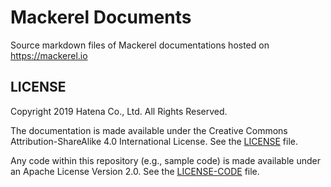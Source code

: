 # Mackerel Documents

Source markdown files of Mackerel documentations hosted on https://mackerel.io

## LICENSE

Copyright 2019 Hatena Co., Ltd. All Rights Reserved.

The documentation is made available under the Creative Commons Attribution-ShareAlike 4.0 International License. See the [LICENSE](https://github.com/mackerelio/documents/blob/master/LICENSE) file.

Any code within this repository (e.g., sample code) is made available under an Apache License Version 2.0. See the [LICENSE-CODE](https://github.com/mackerelio/documents/blob/master/LICENSE-CODE) file.
